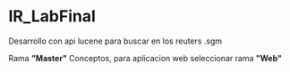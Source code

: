 # IR_LabFinal
Desarrollo con api lucene para buscar  en los  reuters .sgm 

Rama **"Master"** Conceptos, para aplicacion web seleccionar rama **"Web"**
